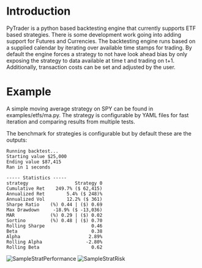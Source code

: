 # Introduction
PyTrader is a python based backtesting engine that currently supports ETF based strategies. There is some development work going into adding support for Futures and Currencies. The backtesting engine runs based on a supplied calendar by iterating over available time stamps for trading. By default the engine forces a strategy to not have look ahead bias by only exposing the strategy to data available at time t and trading on t+1. Additionally, transaction costs can be set and adjusted by the user.

# Example
A simple moving average strategy on SPY can be found in examples/etfs/ma.py. The strategy is configurable by YAML files for fast iteration and comparing results from multiple tests.

The benchmark for strategies is configurable but by default these are the outputs:


```Loading universe: TEST
Running backtest...
Starting value $25,000
Ending value $87,415
Ran in 1 seconds

----- Statistics -----
strategy                 Strategy 0
Cumulative Ret    249.7% ($ 62,415)
Annualized Ret        5.4% ($ 248)%
Annualized Vol        12.2% ($ 361)
Sharpe Ratio    (%) 0.44 | ($) 0.69
Max Drawdown     -18.9% ($ -13,036)
MAR             (%) 0.29 | ($) 0.02
Sortino         (%) 0.48 | ($) 0.70
Rolling Sharpe                 0.46
Beta                           0.38
Alpha                         2.89%
Rolling Alpha                -2.80%
Rolling Beta                   0.62
```

![SampleStratPerformance](https://user-images.githubusercontent.com/61852120/147672350-e9291d5d-1ef5-4451-a5a6-0b7cf491b903.png)
![SampleStratRisk](https://user-images.githubusercontent.com/61852120/147672362-ce905329-37e9-491f-b308-d48e62304600.png)
